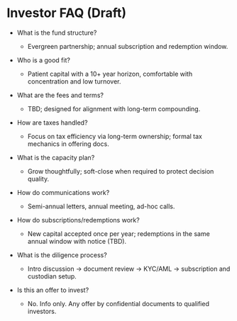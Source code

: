 # Investor FAQ (Draft)

- What is the fund structure?
  - Evergreen partnership; annual subscription and redemption window.

- Who is a good fit?
  - Patient capital with a 10+ year horizon, comfortable with concentration and low turnover.

- What are the fees and terms?
  - TBD; designed for alignment with long-term compounding.

- How are taxes handled?
  - Focus on tax efficiency via long-term ownership; formal tax mechanics in offering docs.

- What is the capacity plan?
  - Grow thoughtfully; soft-close when required to protect decision quality.

- How do communications work?
  - Semi-annual letters, annual meeting, ad-hoc calls.

- How do subscriptions/redemptions work?
  - New capital accepted once per year; redemptions in the same annual window with notice (TBD).

- What is the diligence process?
  - Intro discussion → document review → KYC/AML → subscription and custodian setup.

- Is this an offer to invest?
  - No. Info only. Any offer by confidential documents to qualified investors.

